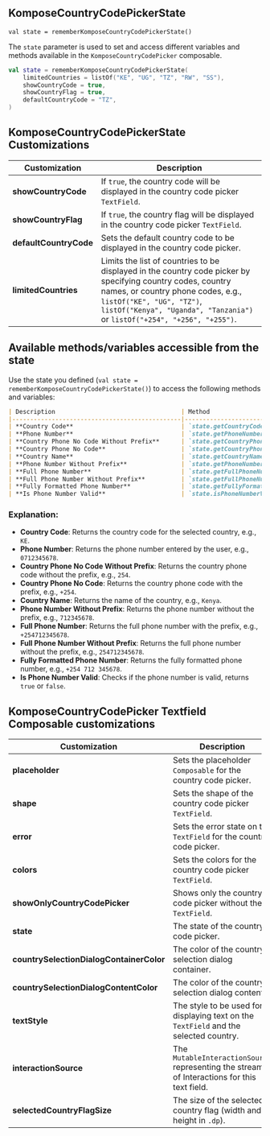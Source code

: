 ## KomposeCountryCodePickerState

`val state = rememberKomposeCountryCodePickerState()`

The `state` parameter is used to set and access different variables and methods available in the `KomposeCountryCodePicker` composable.

```kotlin
val state = rememberKomposeCountryCodePickerState(
    limitedCountries = listOf("KE", "UG", "TZ", "RW", "SS"),
    showCountryCode = true,
    showCountryFlag = true,
    defaultCountryCode = "TZ",
)

```

## KomposeCountryCodePickerState Customizations
| Customization          | Description                                                                                               |
|------------------------|-----------------------------------------------------------------------------------------------------------|
| **showCountryCode**    | If `true`, the country code will be displayed in the country code picker `TextField`.                     |
| **showCountryFlag**    | If `true`, the country flag will be displayed in the country code picker `TextField`.                     |
| **defaultCountryCode** | Sets the default country code to be displayed in the country code picker.                                 |
| **limitedCountries**   | Limits the list of countries to be displayed in the country code picker by specifying country codes, country names, or country phone codes, e.g., `listOf("KE", "UG", "TZ")`, `listOf("Kenya", "Uganda", "Tanzania")` or `listOf("+254", "+256", "+255")`. |

## Available methods/variables accessible from the state

Use the state you defined (`val state = rememberKomposeCountryCodePickerState()`) to access the following methods and variables:

```markdown
| Description                                   | Method                                     | Example                   |
|-----------------------------------------------|--------------------------------------------|---------------------------|
| **Country Code**                              | `state.getCountryCode()`                   | `KE`                      |
| **Phone Number**                              | `state.getPhoneNumber()`                   | `0712345678`              |
| **Country Phone No Code Without Prefix**      | `state.getCountryPhoneCodeWithoutPrefix()` | `254`                     |
| **Country Phone No Code**                     | `state.getCountryPhoneCode()`              | `+254`                    |
| **Country Name**                              | `state.getCountryName()`                   | `Kenya`                   |
| **Phone Number Without Prefix**               | `state.getPhoneNumberWithoutPrefix()`      | `712345678`               |
| **Full Phone Number**                         | `state.getFullPhoneNumber()`               | `+254712345678`           |
| **Full Phone Number Without Prefix**          | `state.getFullPhoneNumberWithoutPrefix()`  | `254712345678`            |
| **Fully Formatted Phone Number**              | `state.getFullyFormattedPhoneNumber()`     | `+254 712 345678`         |
| **Is Phone Number Valid**                     | `state.isPhoneNumberValid()`               | `true` / `false`          |
```

### Explanation:

- **Country Code**: Returns the country code for the selected country, e.g., `KE`.
- **Phone Number**: Returns the phone number entered by the user, e.g., `0712345678`.
- **Country Phone No Code Without Prefix**: Returns the country phone code without the prefix, e.g., `254`.
- **Country Phone No Code**: Returns the country phone code with the prefix, e.g., `+254`.
- **Country Name**: Returns the name of the country, e.g., `Kenya`.
- **Phone Number Without Prefix**: Returns the phone number without the prefix, e.g., `712345678`.
- **Full Phone Number**: Returns the full phone number with the prefix, e.g., `+254712345678`.
- **Full Phone Number Without Prefix**: Returns the full phone number without the prefix, e.g., `254712345678`.
- **Fully Formatted Phone Number**: Returns the fully formatted phone number, e.g., `+254 712 345678`.
- **Is Phone Number Valid**: Checks if the phone number is valid, returns `true` or `false`.


## KomposeCountryCodePicker Textfield Composable customizations
| Customization                          | Description                                                                                |
|----------------------------------------|--------------------------------------------------------------------------------------------|
| **placeholder**                        | Sets the placeholder `Composable` for the country code picker.                             |
| **shape**                              | Sets the shape of the country code picker `TextField`.                                     |
| **error**                              | Sets the error state on the `TextField` for the country code picker.                       |
| **colors**                             | Sets the colors for the country code picker `TextField`.                                   |
| **showOnlyCountryCodePicker**          | Shows only the country code picker without the `TextField`.                                |
| **state**                              | The state of the country code picker.                                                      |
| **countrySelectionDialogContainerColor** | The color of the country selection dialog container.                                       |
| **countrySelectionDialogContentColor** | The color of the country selection dialog content.                                         |
| **textStyle**                          | The style to be used for displaying text on the `TextField` and the selected country.       |
| **interactionSource**                  | The `MutableInteractionSource` representing the stream of Interactions for this text field. |
| **selectedCountryFlagSize**            | The size of the selected country flag (width and height in `.dp`).                         |
